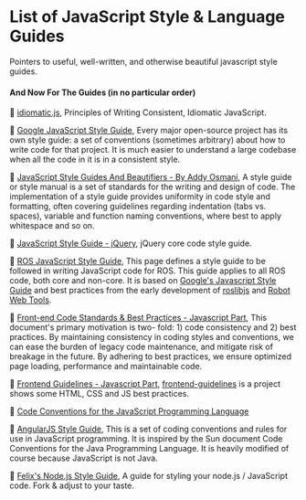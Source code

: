 List of JavaScript Style & Language Guides
==========================================

Pointers to useful, well-written, and otherwise beautiful javascript style guides.



#### And Now For The Guides (in no particular order)

:link: [idiomatic.js](https://github.com/rwaldron/idiomatic.js), Principles of Writing Consistent, Idiomatic JavaScript.

:link: [Google JavaScript Style Guide](http://google-styleguide.googlecode.com/svn/trunk/javascriptguide.xml), Every major open-source project has its own style guide: a set of conventions (sometimes arbitrary) about how to write code for that project. It is much easier to understand a large codebase when all the code in it is in a consistent style.

:link: [JavaScript Style Guides And Beautifiers - By Addy Osmani](http://addyosmani.com/blog/javascript-style-guides-and-beautifiers/), A style guide or style manual is a set of standards for the writing and design of code. The implementation of a style guide provides uniformity in code style and formatting, often covering guidelines regarding indentation (tabs vs. spaces), variable and function naming conventions, where best to apply whitespace and so on.

:link: [JavaScript Style Guide - jQuery](http://contribute.jquery.org/style-guide/js/),  jQuery core code style guide.

:link: [ROS JavaScript Style Guide](http://wiki.ros.org/JavaScriptStyleGuide), This page defines a style guide to be followed in writing JavaScript code for ROS. This guide applies to all ROS code, both core and non-core. It is based on [Google's Javascript Style Guide](https://google-styleguide.googlecode.com/svn/trunk/javascriptguide.xml) and best practices from the early development of [roslibjs](http://wiki.ros.org/roslibjs) and [Robot Web Tools](http://www.robotwebtools.org/).

:link: [Front-end Code Standards & Best Practices - Javascript Part](http://isobar-idev.github.io/code-standards/#_javascript), This document's primary motivation is two- fold: 1) code consistency and 2) best practices. By maintaining consistency in coding styles and conventions, we can ease the burden of legacy code maintenance, and mitigate risk of breakage in the future. By adhering to best practices, we ensure optimized page loading, performance and maintainable code.

:link: [Frontend Guidelines - Javascript Part](https://github.com/bendc/frontend-guidelines#javascript), [frontend-guidelines](https://github.com/bendc/frontend-guidelines) is a project shows some HTML, CSS and JS best practices.

:link: [Code Conventions for the JavaScript Programming Language](http://javascript.crockford.com/code.html)

:link: [AngularJS Style Guide](https://github.com/johnpapa/angularjs-styleguide), This is a set of coding conventions and rules for use in JavaScript programming. It is inspired by the Sun document Code Conventions for the Java Programming Language. It is heavily modified of course because JavaScript is not Java.

:link: [Felix's Node.js Style Guide](https://github.com/felixge/node-style-guide), A guide for styling your node.js / JavaScript code. Fork & adjust to your taste.
